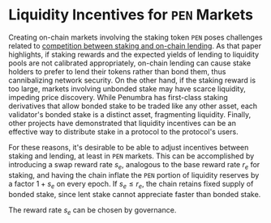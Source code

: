 # Liquidity Incentives for `PEN` Markets

Creating on-chain markets involving the staking token `PEN` poses challenges
related to [competition between staking and on-chain lending][competition].
As that paper highlights, if staking rewards and the expected yields of
lending to liquidity pools are not calibrated appropriately, on-chain lending
can cause stake holders to prefer to lend their tokens rather than bond them,
thus cannibalizing network security. On the other hand, if the staking reward
is too large, markets involving unbonded stake may have scarce liquidity,
impeding price discovery. While Penumbra has first-class staking derivatives
that allow bonded stake to be traded like any other asset, each validator's
bonded stake is a distinct asset, fragmenting liquidity. Finally, other
projects have demonstrated that liquidity incentives can be an effective way
to distribute stake in a protocol to the protocol's users.

For these reasons, it's desirable to be able to adjust incentives between
staking and lending, at least in `PEN` markets. This can be accomplished by
introducing a swap reward rate $s_e$, analogous to the base reward rate $r_e$
for staking, and having the chain inflate the `PEN` portion of liquidity
reserves by a factor $1 + s_e$ on every epoch. If $s_e \leq r_e$, the
chain retains fixed supply of bonded stake, since lent stake cannot
appreciate faster than bonded stake.

The reward rate $s_e$ can be chosen by governance.

[competition]: https://arxiv.org/pdf/2001.00919.pdf